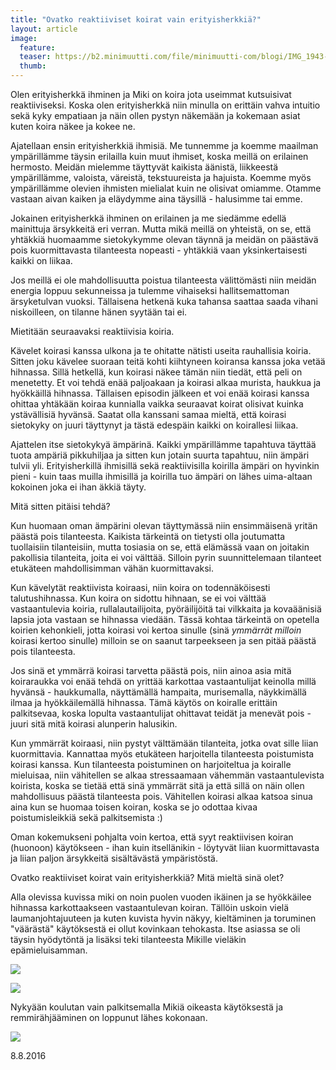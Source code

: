 ```yaml
---
title: "Ovatko reaktiiviset koirat vain erityisherkkiä?"
layout: article
image:
  feature:
  teaser: https://b2.minimuutti.com/file/minimuutti-com/blogi/IMG_1943-245px.jpg
  thumb:
---
```


Olen erityisherkkä ihminen ja Miki on koira jota useimmat kutsuisivat reaktiiviseksi. Koska olen erityisherkkä niin minulla on erittäin vahva intuitio sekä kyky empatiaan ja näin ollen pystyn näkemään ja kokemaan asiat kuten koira näkee ja kokee ne.

Ajatellaan ensin erityisherkkiä ihmisiä. Me tunnemme ja koemme maailman ympärillämme täysin erilailla kuin muut ihmiset, koska meillä on erilainen hermosto. Meidän mielemme täyttyvät kaikista äänistä, liikkeestä ympärillämme, valoista, väreistä, tekstuureista ja hajuista. Koemme myös ympärillämme olevien ihmisten mielialat kuin ne olisivat omiamme. Otamme vastaan aivan kaiken ja eläydymme aina täysillä - halusimme tai emme.

Jokainen erityisherkkä ihminen on erilainen ja me siedämme edellä mainittuja ärsykkeitä eri verran. Mutta mikä meillä on yhteistä, on se, että yhtäkkiä huomaamme sietokykymme olevan täynnä ja meidän on päästävä pois kuormittavasta tilanteesta nopeasti - yhtäkkiä vaan yksinkertaisesti kaikki on liikaa.

Jos meillä ei ole mahdollisuutta poistua tilanteesta välittömästi niin meidän energia loppuu sekunneissa ja tulemme vihaiseksi hallitsemattoman ärsyketulvan vuoksi. Tällaisena hetkenä kuka tahansa saattaa saada vihani niskoilleen, on tilanne hänen syytään tai ei.

Mietitään seuraavaksi reaktiivisia koiria.

Kävelet koirasi kanssa ulkona ja te ohitatte nätisti useita rauhallisia koiria. Sitten joku kävelee suoraan teitä kohti kiihtyneen koiransa kanssa joka vetää hihnassa. Sillä hetkellä, kun koirasi näkee tämän niin tiedät, että peli on menetetty. Et voi tehdä enää paljoakaan ja koirasi alkaa murista, haukkua ja hyökkäillä hihnassa. Tällaisen episodin jälkeen et voi enää koirasi kanssa ohittaa yhtäkään koiraa kunnialla vaikka seuraavat koirat olisivat kuinka ystävällisiä hyvänsä. Saatat olla kanssani samaa mieltä, että koirasi sietokyky on juuri täyttynyt ja tästä edespäin kaikki on koirallesi liikaa.

Ajattelen itse sietokykyä ämpärinä. Kaikki ympärillämme tapahtuva täyttää tuota ampäriä pikkuhiljaa ja sitten kun jotain suurta tapahtuu, niin ämpäri tulvii yli. Erityisherkillä ihmisillä sekä reaktiivisilla koirilla ämpäri on hyvinkin pieni - kuin taas muilla ihmisillä ja koirilla tuo ämpäri on lähes uima-altaan kokoinen joka ei ihan äkkiä täyty.

Mitä sitten pitäisi tehdä?

Kun huomaan oman ämpärini olevan täyttymässä niin ensimmäisenä yritän päästä pois tilanteesta. Kaikista tärkeintä on tietysti olla joutumatta tuollaisiin tilanteisiin, mutta tosiasia on se, että elämässä vaan on joitakin  pakollisia tilanteita, joita ei voi välttää. Silloin pyrin suunnittelemaan tilanteet etukäteen mahdollisimman vähän kuormittavaksi.

Kun kävelytät reaktiivista koiraasi, niin koira on todennäköisesti talutushihnassa. Kun koira on sidottu hihnaan, se ei voi välttää vastaantulevia koiria, rullalautailijoita, pyöräilijöitä tai vilkkaita ja kovaäänisiä lapsia jota vastaan se hihnassa viedään. Tässä kohtaa tärkeintä on opetella koirien kehonkieli, jotta koirasi voi kertoa sinulle (sinä *ymmärrät milloin* koirasi kertoo sinulle) milloin se on saanut tarpeekseen ja sen pitää päästä pois tilanteesta.

Jos sinä et ymmärrä koirasi tarvetta päästä pois, niin ainoa asia mitä koiraraukka voi enää tehdä on yrittää karkottaa vastaantulijat keinolla millä hyvänsä - haukkumalla, näyttämällä hampaita, murisemalla, näykkimällä ilmaa ja hyökkäilemällä hihnassa. Tämä käytös on koiralle erittäin palkitsevaa, koska lopulta vastaantulijat ohittavat teidät ja menevät pois - juuri sitä mitä koirasi alunperin halusikin.

Kun ymmärrät koiraasi, niin pystyt välttämään tilanteita, jotka ovat sille liian kuormittavia. Kannattaa myös etukäteen harjoitella tilanteesta poistumista koirasi kanssa. Kun tilanteesta poistuminen on harjoiteltua ja koiralle mieluisaa, niin vähitellen se alkaa stressaamaan vähemmän vastaantulevista koirista, koska se tietää että sinä ymmärrät sitä ja että sillä on näin ollen mahdollisuus päästä tilanteesta pois. Vähitellen koirasi alkaa katsoa sinua aina kun se huomaa toisen koiran, koska se jo odottaa kivaa poistumisleikkiä sekä palkitsemista :)

Oman kokemukseni pohjalta voin kertoa, että syyt reaktiivisen koiran (huonoon) käytökseen - ihan kuin itsellänikin - löytyvät liian kuormittavasta ja liian paljon ärsykkeitä sisältävästä ympäristöstä.

Ovatko reaktiiviset koirat vain erityisherkkiä? Mitä mieltä sinä olet?

Alla olevissa kuvissa miki on noin puolen vuoden ikäinen ja se hyökkäilee hihnassa karkottaakseen vastaantulevan koiran. Tällöin uskoin vielä laumanjohtajuuteen ja kuten kuvista hyvin näkyy, kieltäminen ja toruminen "väärästä" käytöksestä ei ollut kovinkaan tehokasta. Itse asiassa se oli täysin hyödytöntä ja lisäksi teki tilanteesta Mikille vieläkin epämieluisamman.

![](https://b2.minimuutti.com/file/minimuutti-com/blogi/IMG_1932-800px.jpg)

![](https://b2.minimuutti.com/file/minimuutti-com/blogi/IMG_1943-800px.jpg)

Nykyään koulutan vain palkitsemalla Mikiä oikeasta käytöksestä ja remmirähjääminen on loppunut lähes kokonaan.

![](https://b2.minimuutti.com/file/minimuutti-com/blogi/DSC25924-800px.jpg)

8.8.2016
